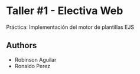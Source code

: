 
# Taller #1 - Electiva Web

Práctica: Implementación del motor de plantillas EJS


## Authors

- Robinson Aguilar
- Ronaldo Perez

